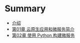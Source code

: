 # Summary

* [介绍](README.md)
* [第01章 云原生应用和微服务简介](chapter1.md)
* [第02章 使用 Python 构建微服务](chapter2.md)

